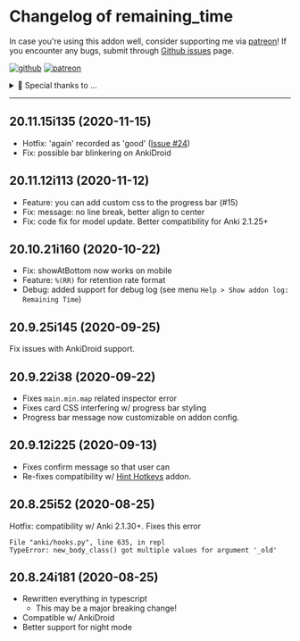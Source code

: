 # Changelog of remaining_time

In case you're using this addon well, consider supporting me via [patreon](https://www.patreon.com/trgk)!
If you encounter any bugs, submit through [Github issues](https://github.com/trgkanki/remaining_time/issues) page.

[![github](https://cdn.jsdelivr.net/gh/trgkanki/trgkanki-template-cli@develop/res/github_small.png)](https://github.com/trgkanki/remaining_time/issues)
[![patreon](https://cdn.jsdelivr.net/gh/trgkanki/trgkanki-template-cli@develop/res/patreon_small.png)](https://www.patreon.com/trgk)

<details>
  <summary>🎉 Special thanks to ...</summary>
  
  ## Patreons
  - abed
  - Sven

  # Developers
  - [Glutaminate](https://github.com/glutanimate/)
  - [Dae](github.com/dae/)

</details>

---------

[comment]: # (DO NOT MODIFY. new changelog goes here)

## 20.11.15i135 (2020-11-15)

- Hotfix: 'again' recorded as 'good' ([Issue #24](https://github.com/trgkanki/remaining_time/issues/26))
- Fix: possible bar blinkering on AnkiDroid

## 20.11.12i113 (2020-11-12)

- Feature: you can add custom css to the progress bar (#15)
- Fix: message: no line break, better align to center
- Fix: code fix for model update. Better compatibility for Anki 2.1.25+

## 20.10.21i160 (2020-10-22)

- Fix: showAtBottom now works on mobile
- Feature: `%(RR)` for retention rate format
- Debug: added support for debug log (see menu `Help > Show addon log: Remaining Time`)

## 20.9.25i145 (2020-09-25)

Fix issues with AnkiDroid support.

## 20.9.22i38 (2020-09-22)

- Fixes `main.min.map` related inspector error
- Fixes card CSS interfering w/ progress bar styling
- Progress bar message now customizable on addon config.

## 20.9.12i225 (2020-09-13)

- Fixes confirm message so that user can 
- Re-fixes compatibility w/ [Hint Hotkeys](https://ankiweb.net/shared/info/1844908621) addon.

## 20.8.25i52 (2020-08-25)

Hotfix: compatibility w/ Anki 2.1.30+. Fixes this error

```
File "anki/hooks.py", line 635, in repl
TypeError: new_body_class() got multiple values for argument '_old' 
```

## 20.8.24i181 (2020-08-25)

- Rewritten everything in typescript
  - This may be a major breaking change!
- Compatible w/ AnkiDroid
- Better support for night mode
